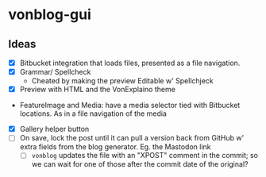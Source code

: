 # vonblog-gui

## Ideas

* [x] Bitbucket integration that loads files, presented as a file navigation.
* [x] Grammar/ Spellcheck
    * Cheated by making the preview Editable w' Spellchjeck
* [x] Preview with HTML and the VonExplaino theme
* FeatureImage and Media: have a media selector tied with Bitbucket locations. As in a file navigation of the media
* [x] Gallery helper button
* [ ] On save, lock the post until it can pull a version back from GitHub w' extra fields from the blog generator. Eg. the Mastodon link
   * [ ] `vonblog` updates the file with an "XPOST" comment in the commit; so we can wait for one of those after the commit date of the original?
